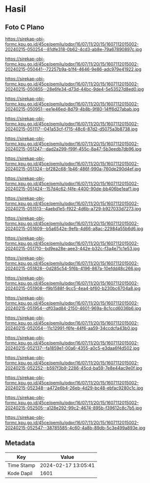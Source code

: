 # Hasil

## Foto C Plano

https://sirekap-obj-formc.kpu.go.id/45ce/pemilu/pdpr/16/07/11/20/15/1607112015002-20240215-050254--81dfe318-0b62-4cd3-ab8e-79a67890897c.jpg

https://sirekap-obj-formc.kpu.go.id/45ce/pemilu/pdpr/16/07/11/20/15/1607112015002-20240215-050441--72257b9a-b1f4-4646-9e86-adc979e41922.jpg

https://sirekap-obj-formc.kpu.go.id/45ce/pemilu/pdpr/16/07/11/20/15/1607112015002-20240215-050855--28e6fe34-d73d-44bc-9de4-5e53527d8ed0.jpg

https://sirekap-obj-formc.kpu.go.id/45ce/pemilu/pdpr/16/07/11/20/15/1607112015002-20240215-050951--ee1e46ed-8d79-4b8b-9f80-14ff6d27abab.jpg

https://sirekap-obj-formc.kpu.go.id/45ce/pemilu/pdpr/16/07/11/20/15/1607112015002-20240215-051117--041a53cf-f715-48c6-87d2-d5075a3b8738.jpg

https://sirekap-obj-formc.kpu.go.id/45ce/pemilu/pdpr/16/07/11/20/15/1607112015002-20240215-051247--dad2a299-f99f-455c-8a47-5b3eedb7db96.jpg

https://sirekap-obj-formc.kpu.go.id/45ce/pemilu/pdpr/16/07/11/20/15/1607112015002-20240215-051324--bf282c68-1b46-486f-990a-760de290d4ef.jpg

https://sirekap-obj-formc.kpu.go.id/45ce/pemilu/pdpr/16/07/11/20/15/1607112015002-20240215-051424--157d4c62-f4fe-4400-90de-bb406be1eaf1.jpg

https://sirekap-obj-formc.kpu.go.id/45ce/pemilu/pdpr/16/07/11/20/15/1607112015002-20240215-051513--4aebd1e5-f922-4d6b-a729-b927033d7273.jpg

https://sirekap-obj-formc.kpu.go.id/45ce/pemilu/pdpr/16/07/11/20/15/1607112015002-20240215-051609--b5a6542e-9efb-4d66-a8ac-22984a55b6d6.jpg

https://sirekap-obj-formc.kpu.go.id/45ce/pemilu/pdpr/16/07/11/20/15/1607112015002-20240215-051710--bd9ea28e-aee3-442e-b32c-f3a4e71c1e53.jpg

https://sirekap-obj-formc.kpu.go.id/45ce/pemilu/pdpr/16/07/11/20/15/1607112015002-20240215-051828--0d285c54-5f6b-4196-867a-10efdd48c266.jpg

https://sirekap-obj-formc.kpu.go.id/45ce/pemilu/pdpr/16/07/11/20/15/1607112015002-20240215-051908--f9b1588f-9cc5-4ea4-bf60-b230bc6704a8.jpg

https://sirekap-obj-formc.kpu.go.id/45ce/pemilu/pdpr/16/07/11/20/15/1607112015002-20240215-051954--df03ad84-2150-4601-969a-8c1ccd6036b6.jpg

https://sirekap-obj-formc.kpu.go.id/45ce/pemilu/pdpr/16/07/11/20/15/1607112015002-20240215-052054--11c12991-f6fe-44f6-aa59-34ccdcfa43b0.jpg

https://sirekap-obj-formc.kpu.go.id/45ce/pemilu/pdpr/16/07/11/20/15/1607112015002-20240215-052137--fa1859e1-00a6-4355-a0c5-e3daa6f4d502.jpg

https://sirekap-obj-formc.kpu.go.id/45ce/pemilu/pdpr/16/07/11/20/15/1607112015002-20240215-052252--b597f3b9-2286-45cd-ba59-7e8e44ac9e0f.jpg

https://sirekap-obj-formc.kpu.go.id/45ce/pemilu/pdpr/16/07/11/20/15/1607112015002-20240215-052348--a472e6b4-26eb-4d29-bc48-ebfac9280c1c.jpg

https://sirekap-obj-formc.kpu.go.id/45ce/pemilu/pdpr/16/07/11/20/15/1607112015002-20240215-052505--a128e292-99c2-4674-895b-f39612c8c7b5.jpg

https://sirekap-obj-formc.kpu.go.id/45ce/pemilu/pdpr/16/07/11/20/15/1607112015002-20240215-052547--38785585-4c60-4a8b-89db-5c3e499a893e.jpg


## Metadata

| Key        | Value               |
| ---------- | ------------------- |
| Time Stamp | 2024-02-17 13:05:41 |
| Kode Dapil | 1601                |



